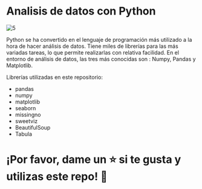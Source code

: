 # Analisis de datos con Python

![5](https://user-images.githubusercontent.com/86261762/209863473-89108b92-ca1a-4ad2-92b5-25703119aa10.png)


Python se ha convertido en el lenguaje de programación más utilizado a la hora de hacer análisis de datos. Tiene miles de librerías para las más variadas tareas, lo que permite realizarlas con relativa facilidad. En el entorno de análisis de datos, las tres más conocidas son : Numpy, Pandas y Matplotlib.


Librerías utilizadas en este repositorio: 

- pandas
- numpy
- matplotlib
- seaborn
- missingno
- sweetviz
- BeautifulSoup
- Tabula

# ¡Por favor, dame un ⭐️ si te gusta y utilizas este repo! 👏
